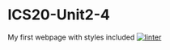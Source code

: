 # ICS20-Unit2-4
My first webpage with styles included
[![linter](https://github.com/TemirlanAmerzhan/ICS20-Unit2-4/workflows/linter/badge.svg)](https://github.com/marketplace/actions/super-linter)
